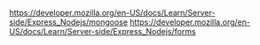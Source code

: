 https://developer.mozilla.org/en-US/docs/Learn/Server-side/Express_Nodejs/mongoose
https://developer.mozilla.org/en-US/docs/Learn/Server-side/Express_Nodejs/forms
